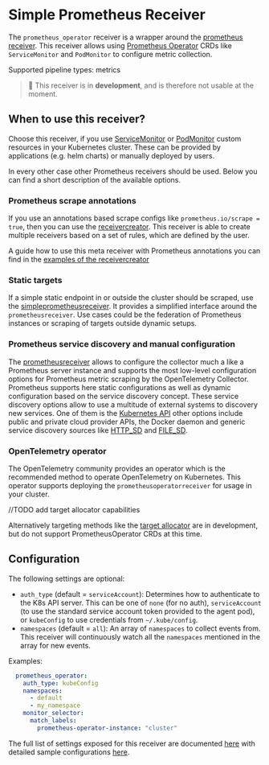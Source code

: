 # Simple Prometheus Receiver

The `prometheus_operator` receiver is a wrapper around the [prometheus
receiver](../prometheusreceiver).
This receiver allows using [Prometheus Operator](https://github.com/prometheus-operator/prometheus-operator) 
CRDs like `ServiceMonitor` and `PodMonitor` to configure metric collection.

Supported pipeline types: metrics

> :construction: This receiver is in **development**, and is therefore not usable at the moment.

## When to use this receiver?
Choose this receiver, if you use [ServiceMonitor](https://github.com/prometheus-operator/prometheus-operator/blob/main/example/user-guides/getting-started/example-app-service-monitor.yaml) 
or [PodMonitor](https://github.com/prometheus-operator/prometheus-operator/blob/main/example/user-guides/getting-started/example-app-pod-monitor.yaml) 
custom resources in your Kubernetes cluster. These can be provided by applications (e.g. helm charts) or manually 
deployed by users. 

In every other case other Prometheus receivers should be used. 
Below you can find a short description of the available options.

### Prometheus scrape annotations
If you use an annotations based scrape configs like `prometheus.io/scrape = true`, then you can use the
[receivercreator](../receivercreator/README.md). This receiver is able to create multiple receivers based on a set of
rules, which are defined by the user.

A guide how to use this meta receiver with Prometheus annotations you can find in the
[examples of the receivercreator](https://github.com/open-telemetry/opentelemetry-collector-contrib/tree/main/receiver/receivercreator#examples)

### Static targets
If a simple static endpoint in or outside the cluster should be scraped, use the [simpleprometheusreceiver](../simpleprometheusreceiver/README.md).
It provides a simplified interface around the `prometheusreceiver`. Use cases could be the federation of Prometheus
instances or scraping of targets outside dynamic setups. 

### Prometheus service discovery and manual configuration
The [prometheusreceiver](../prometheusreceiver/README.md) allows to configure the collector much a like a Prometheus 
server instance and supports the most low-level configuration options for Prometheus metric scraping by the 
OpenTelemetry Collector. Prometheus supports here static configurations as well as dynamic configuration based on the 
service discovery concept. These service discovery options allow to use a multitude of external systems to discovery 
new services. One of them is the 
[Kubernetes API](https://prometheus.io/docs/prometheus/latest/configuration/configuration/#scrape_config) other options
include public and private cloud provider APIs, the Docker daemon and generic service discovery sources like 
[HTTP_SD](https://prometheus.io/docs/prometheus/latest/configuration/configuration/#http_sd_config) and 
[FILE_SD](https://prometheus.io/docs/prometheus/latest/configuration/configuration/#file_sd_config).

### OpenTelemetry operator
The OpenTelemetry community provides an operator which is the recommended method to operate OpenTelemetry on Kubernetes.
This operator supports deploying the `prometheusoperatorreceiver` for usage in your cluster.

//TODO add target allocator capabilities 

Alternatively targeting methods like the [target allocator](https://github.com/open-telemetry/opentelemetry-operator/tree/main/cmd/otel-allocator)
are in development, but do not support PrometheusOperator CRDs at this time.

## Configuration

The following settings are optional:

- `auth_type` (default = `serviceAccount`): Determines how to authenticate to
  the K8s API server. This can be one of `none` (for no auth), `serviceAccount`
  (to use the standard service account token provided to the agent pod), or
  `kubeConfig` to use credentials from `~/.kube/config`.
- `namespaces` (default = `all`): An array of `namespaces` to collect events from.
  This receiver will continuously watch all the `namespaces` mentioned in the array for
  new events.

Examples:

```yaml
  prometheus_operator:
    auth_type: kubeConfig
    namespaces: 
      - default
      - my_namespace
    monitor_selector:
      match_labels:
        prometheus-operator-instance: "cluster"
```

The full list of settings exposed for this receiver are documented [here](./config.go)
with detailed sample configurations [here](./testdata/config.yaml).
